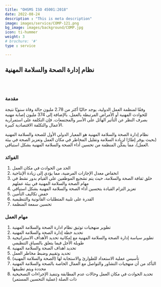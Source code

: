 ```yaml
---
title: "OHSMS ISO 45001:2018"
date: 2022-08-24
description : "This is meta description"
image: images/service/COMP-121.png
bg_image: images/background/COMP.jpg
icon: ti-hummer
weight: 3
# brochure: '#'
type : service

---
```


## نظام إدارة الصحة والسلامة المهنية
<pre>


</pre>

### مقدمة
وفقًا لمنظمة العمل الدولية، يوجد حاليًا أكثر من 2.78 مليون حالة وفاة سنويًا نتيجة للحوادث المهنية أو الأمراض المرتبطة بالعمل، بالإضافة إلى 374 مليون إصابة مهنية بصرف النظر عن التأثير الهائل على الأسر والمجتمعات. فإن التكلفة على استمرارية الأعمال والتكلفة الاقتصادية كبيرة.

نظام إدارة الصحة والسلامة المهنية هو المعيار الدولي الأول للصحة والسلامة المهنية (بحيث يوفر إطارًا لزيادة السلامة وتقليل المخاطر في مكان العمل وتعزيز الصحة في بيئة العمل)، مما يمكّن المنظمة من تحسين أداء الصحة والسلامة المهنية  بشكل استباقي.


### الفوائد
1. الحد من الحوادث في مكان العمل
2. انخفاض معدل الإجازات المرضية، مما يؤدي إلى زيادة الإنتاجية
3. خلق ثقافة الصحة والسلامة، حيث يتم تشجيع الموظفين على القيام بدور نشط في مهام  الصحة والسلامة المهنية في بيئة عملهم
4. تعزيز التزام القيادة بتحسين أداء الصحة والسلامة المهنية بشكل استباقي
5. خفض تكاليف التأمين
6. القدرة على تلبية المتطلبات القانونية والتنظيمية
7. تحسين سمعة المنظمة

### مهام العمل
1. تطوير منهجيات توثيق نظام ادارة الصحة والسلامة المهنية
2. تحديد خطة إدارة الصحة والسلامة المهنية
3. تطوير سياسة إدارة الصحة والسلامة المهنية مع إمكانية تحديد الأهداف الاستراتيجية طويلة الأجل فيما يتعلق بالسياق التنظيمي
4. تحديد اهداف الصحة والسلامة المهنية
5. تحديد وتقييم وضبط مخاطر العمل
6. تأسيس عملية الاستعداد للطوارئ والاستجابة لها (الصحة والسلامة المهنية)
7. التأكد من أن منهجيات التشاور والتواصل مع العمال الخاصة بالصحة والسلامة المهنية محددة ويتم تطبيقها
8. تحديد الحوادث في مكان العمل وحالات عدم المطابقة وتنفيذ الإجراءات التصحيحية ذات الصلة (عملية التحسين المستمر)

